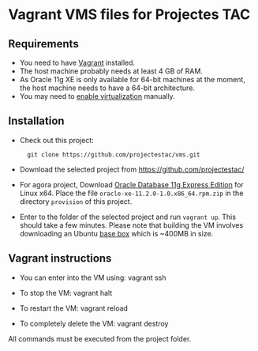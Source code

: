# Vagrant VMS files for Projectes TAC

## Requirements

* You need to have [Vagrant] installed.
* The host machine probably needs at least 4 GB of RAM.
* As Oracle 11g XE is only available for 64-bit machines at the moment, the host machine needs to
  have a 64-bit architecture.
* You may need to [enable virtualization] manually.

## Installation

* Check out this project:

        git clone https://github.com/projectestac/vms.git

* Download the selected project from  https://github.com/projectestac/

* For agora project, Download [Oracle Database 11g Express Edition] for Linux x64. Place the file
  `oracle-xe-11.2.0-1.0.x86_64.rpm.zip` in the directory `provision` of this
  project.

* Enter to the folder of the selected project and run `vagrant up`. This should take a few minutes. Please
  note that building the VM involves downloading an Ubuntu 
  [base box](http://docs.vagrantup.com/v2/boxes.html) which is ~400MB in size.

## Vagrant instructions

* You can enter into the VM using: vagrant ssh

* To stop the VM: vagrant halt

* To restart the VM: vagrant reload

* To completely delete the VM: vagrant destroy

All commands must be executed from the project folder.

[Vagrant]: http://www.vagrantup.com/

[Oracle Database 11g Express Edition]: http://www.oracle.com/technetwork/database/database-technologies/express-edition/downloads/index.html

[Oracle Database 11g EE Documentation]: http://docs.oracle.com/cd/E17781_01/index.htm

[Installing Oracle 11g R2 Express Edition on Ubuntu 64-bit]: http://meandmyubuntulinux.blogspot.co.uk/2012/05/installing-oracle-11g-r2-express.html

[vagrant-oracle-xe]: https://github.com/codescape/vagrant-oracle-xe

[vbguest]: https://github.com/dotless-de/vagrant-vbguest

[enable virtualization]: http://www.sysprobs.com/disable-enable-virtualization-technology-bios
